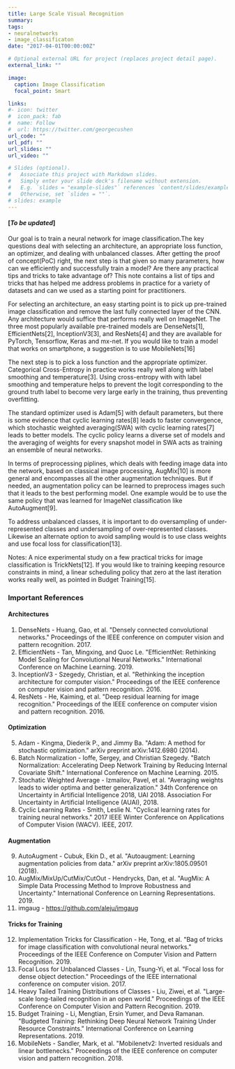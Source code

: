 ```yaml
---
title: Large Scale Visual Recognition
summary:
tags:
- neuralnetworks
- image_classificaton
date: "2017-04-01T00:00:00Z"

# Optional external URL for project (replaces project detail page).
external_link: ""

image:
  caption: Image Classification
  focal_point: Smart

links:
#- icon: twitter
#  icon_pack: fab
#  name: Follow
#  url: https://twitter.com/georgecushen
url_code: ""
url_pdf: ""
url_slides: ""
url_video: ""

# Slides (optional).
#   Associate this project with Markdown slides.
#   Simply enter your slide deck's filename without extension.
#   E.g. `slides = "example-slides"` references `content/slides/example-slides.md`.
#   Otherwise, set `slides = ""`.
# slides: example
---
```

#### [_To be updated_]
Our goal is to train a neural network for image classification.The key questions deal with selecting an architecture, an appropriate loss function, an optimizer, and dealing with unbalanced classes. After getting the proof of concept(PoC) right, the next step is that given so many parameters, how can we efficiently and successfully train a model? Are there any practical tips and tricks to take advantage of? This note contains a list of tips and tricks that has helped me address problems in practice for a variety of datasets and can we used as a starting point for practitioners.

For selecting an architecture, an easy starting point is to pick up pre-trained image classification and remove the last fully connected layer of the CNN. Any architecture would suffice that performs really well on ImageNet. The three most popularly available pre-trained models are DenseNets[1], EfficientNets[2], InceptionV3[3], and ResNets[4] and they are available for PyTorch, Tensorflow, Keras and mx-net. If you would like to train a model that works on smartphone, a suggestion is to use MobileNets[16]

The next step is to pick a loss function and the appropriate optimizer. Categorical Cross-Entropy in practice works really well along with label smoothing and temperature[3]. Using cross-entropy with with label smoothing and temperature helps to prevent the logit corresponding to the ground truth label to become very large early in the training, thus preventing overfitting.

The standard optimizer used is Adam[5] with default parameters, but there is some evidence that cyclic learning rates[8] leads to faster convergence, which stochastic weighted averaging(SWA) with cyclic learning rates[7] leads to better models. The cyclic policy learns a diverse set of models and the averaging of weights for every snapshot model in SWA acts as training an ensemble of neural networks.

In terms of preprocessing piplines, which deals with feeding image data into the network, based on classical image processing, AugMix[10] is more general and encompasses all the other augmentation techniques. But if needed, an augmentation policy can be learned to preprocess images such that it leads to the best performing model. One example would be to use the same policy that was learned for ImageNet classification like AutoAugment[9].

To address unbalanced classes, it is important to do oversampling of under-represented classes and undersampling of over-represented classes. Likewise an alternate option to avoid sampling would is to use class weights and use focal loss for classification[13].

Notes: A nice experimental study on a few practical tricks for image classification is TrickNets[12]. If you would like to training keeping resource constraints in mind, a linear scheduling policy that zero at the last iteration works really well, as pointed in Budget Training[15].

### Important References
#### Architectures
1. DenseNets - Huang, Gao, et al. "Densely connected convolutional networks." Proceedings of the IEEE conference on computer vision and pattern recognition. 2017.
2. EfficientNets - Tan, Mingxing, and Quoc Le. "EfficientNet: Rethinking Model Scaling for Convolutional Neural Networks." International Conference on Machine Learning. 2019.
3. InceptionV3 - Szegedy, Christian, et al. "Rethinking the inception architecture for computer vision." Proceedings of the IEEE conference on computer vision and pattern recognition. 2016.
4. ResNets - He, Kaiming, et al. "Deep residual learning for image recognition." Proceedings of the IEEE conference on computer vision and pattern recognition. 2016.

#### Optimization
5. Adam - Kingma, Diederik P., and Jimmy Ba. "Adam: A method for stochastic optimization." arXiv preprint arXiv:1412.6980 (2014).
6. Batch Normalization - Ioffe, Sergey, and Christian Szegedy. "Batch Normalization: Accelerating Deep Network Training by Reducing Internal Covariate Shift." International Conference on Machine Learning. 2015.
7. Stochatic Weighted Average - Izmailov, Pavel, et al. "Averaging weights leads to wider optima and better generalization." 34th Conference on Uncertainty in Artificial Intelligence 2018, UAI 2018. Association For Uncertainty in Artificial Intelligence (AUAI), 2018.
8. Cyclic Learning Rates - Smith, Leslie N. "Cyclical learning rates for training neural networks." 2017 IEEE Winter Conference on Applications of Computer Vision (WACV). IEEE, 2017.

#### Augmentation
9. AutoAugment - Cubuk, Ekin D., et al. "Autoaugment: Learning augmentation policies from data." arXiv preprint arXiv:1805.09501 (2018).
10. AugMix/MixUp/CutMix/CutOut - Hendrycks, Dan, et al. "AugMix: A Simple Data Processing Method to Improve Robustness and Uncertainty." International Conference on Learning Representations. 2019.
11. imgaug - https://github.com/aleju/imgaug


#### Tricks for Training
12. Implementation Tricks for Classification - He, Tong, et al. "Bag of tricks for image classification with convolutional neural networks." Proceedings of the IEEE Conference on Computer Vision and Pattern Recognition. 2019.
13. Focal Loss for Unbalanced Classes - Lin, Tsung-Yi, et al. "Focal loss for dense object detection." Proceedings of the IEEE international conference on computer vision. 2017.
14. Heavy Tailed Training Distributions of Classes - Liu, Ziwei, et al. "Large-scale long-tailed recognition in an open world." Proceedings of the IEEE Conference on Computer Vision and Pattern Recognition. 2019.
15. Budget Training - Li, Mengtian, Ersin Yumer, and Deva Ramanan. "Budgeted Training: Rethinking Deep Neural Network Training Under Resource Constraints." International Conference on Learning Representations. 2019.
16. MobileNets - Sandler, Mark, et al. "Mobilenetv2: Inverted residuals and linear bottlenecks." Proceedings of the IEEE conference on computer vision and pattern recognition. 2018.
